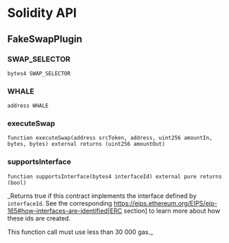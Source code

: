 # Solidity API

## FakeSwapPlugin

### SWAP_SELECTOR

```solidity
bytes4 SWAP_SELECTOR
```

### WHALE

```solidity
address WHALE
```

### executeSwap

```solidity
function executeSwap(address srcToken, address, uint256 amountIn, bytes, bytes) external returns (uint256 amountOut)
```

### supportsInterface

```solidity
function supportsInterface(bytes4 interfaceId) external pure returns (bool)
```

\_Returns true if this contract implements the interface defined by
`interfaceId`. See the corresponding
https://eips.ethereum.org/EIPS/eip-165#how-interfaces-are-identified[ERC section]
to learn more about how these ids are created.

This function call must use less than 30 000 gas.\_
